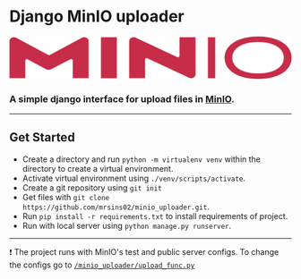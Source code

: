# Django MinIO uploader

![minio](static/MINIO.png)

### A simple django interface for upload files in [MinIO](https://min.io).

---

## Get Started

- Create a directory and run `python -m virtualenv venv` within the directory to create a virtual environment.
- Activate virtual environment using `./venv/scripts/activate`.
- Create a git repository using `git init`
- Get files with `git clone https://github.com/mrsins02/minio_uploader.git`.
- Run `pip install -r requirements.txt` to install requirements of project.
- Run with local server using `python manage.py runserver`.

---

❗ The project runs with MinIO's test and public server configs.
To change the configs go to [`/minio_uploader/upload_func.py`](minio_uploader/upload_func.py)